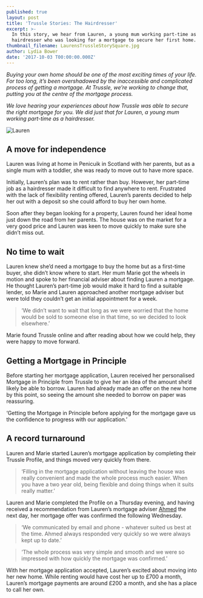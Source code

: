 ```yaml
---
published: true
layout: post
title: 'Trussle Stories: The Hairdresser'
excerpt: >-
  In this story, we hear from Lauren, a young mum working part-time as a
  hairdresser who was looking for a mortgage to secure her first home.      
thumbnail_filename: LaurensTrussleStorySquare.jpg
author: Lydia Bower
date: '2017-10-03 T00:00:00.000Z'
---
```

_Buying your own home should be one of the most exciting times of your life. For too long, it’s been overshadowed by the inaccessible and complicated process of getting a mortgage. At Trussle, we’re working to change that, putting you at the centre of the mortgage process._

_We love hearing your experiences about how Trussle was able to secure the right mortgage for you. We did just that for Lauren, a young mum working part-time as a hairdresser._ 

![Lauren]({{site.baseurl}}/images/post_images/LaurensTrussleStory1.jpg)

## A move for independence
Lauren was living at home in Penicuik in Scotland with her parents, but as a single mum with a toddler, she was ready to move out to have more space. 

Initially, Lauren’s plan was to rent rather than buy. However, her part-time job as a hairdresser made it difficult to find anywhere to rent. Frustrated with the lack of flexibility renting offered, Lauren’s parents decided to help her out with a deposit so she could afford to buy her own home. 

Soon after they began looking for a property, Lauren found her ideal home just down the road from her parents. The house was on the market for a very good price and Lauren was keen to move quickly to make sure she didn’t miss out. 

## No time to wait
Lauren knew she’d need a mortgage to buy the home but as a first-time buyer, she didn’t know where to start. Her mum Marie got the wheels in motion and spoke to her financial adviser about finding Lauren a mortgage. He thought Lauren’s part-time job would make it hard to find a suitable lender, so Marie and Lauren approached another mortgage adviser but were told they couldn’t get an initial appointment for a week. 

> ‘We didn’t want to wait that long as we were worried that the home would be sold to someone else in that time, so we decided to look elsewhere.’

Marie found Trussle online and after reading about how we could help, they were happy to move forward. 

## Getting a Mortgage in Principle
Before starting her mortgage application, Lauren received her personalised Mortgage in Principle from Trussle to give her an idea of the amount she’d likely be able to borrow. Lauren had already made an offer on the new home by this point, so seeing the amount she needed to borrow on paper was reassuring.  

‘Getting the Mortgage in Principle before applying for the mortgage gave us the confidence to progress with our application.’


## A record turnaround
Lauren and Marie started Lauren’s mortgage application by completing their Trussle Profile, and things moved very quickly from there.  

> ‘Filling in the mortgage application without leaving the house was really convenient and made the whole process much easier. When you have a two year old, being flexible and doing things when it suits really matter.’

Lauren and Marie completed the Profile on a Thursday evening, and having received a recommendation from Lauren’s mortgage adviser [Ahmed](https://trussle.com/blog/meet-the-team-ahmed "Ahmed") the next day, her mortgage offer was confirmed the following Wednesday.

> ‘We communicated by email and phone - whatever suited us best at the time. Ahmed always responded very quickly so we were always kept up to date.’

> ‘The whole process was very simple and smooth and we were so impressed with how quickly the mortgage was confirmed.’

With her mortgage application accepted, Lauren’s excited about moving into her new home. 
While renting would have cost her up to £700 a month, Lauren’s mortgage payments are around £200 a month, and she has a place to call her own. 

